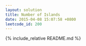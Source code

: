 ```yaml
---
layout: solution
title: Number of Islands
date: 2015-04-08 15:07:58 +0800
leetcode_id: 200
---
```

{% include_relative README.md %}
